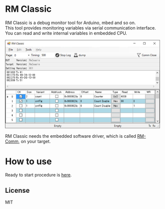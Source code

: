 # RM Classic
RM Classic is a debug monitor tool for Arduino, mbed and so on.  
This tool provides monitoring variables via serial communication interface. You can read and write internal variables in embedded CPU.

![RM Classic screen](mdContents/RMScreenShot.png "screenshot")


RM Classic needs the embedded software driver, which is called [RM-Comm](https://github.com/NaoNaoMe/RM-Comm), on your target.

# How to use
Ready to start procedure is [here](how2use.md).

## License
MIT
